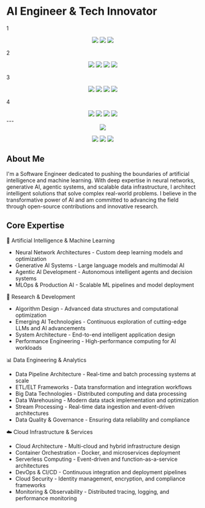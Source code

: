 # AI Engineer & Tech Innovator
1
<div align="center">
</div>
<div align="center">
<a href="https://github.com/isravanram/ai-projects-lab"><img src="https://img.shields.io/badge/Focus-Artificial%20Intelligence-blue?style=flat-square&logo=brain&logoColor=white"/></a>
<a href="https://github.com/isravanram/open-gpt-core"><img src="https://img.shields.io/badge/Expertise-Machine%20Learning-green?style=flat-square&logo=tensorflow&logoColor=white"/></a>
<a href="https://github.com/isravanram/gen-ai-apps"><img src="https://img.shields.io/badge/Innovation-Generative%20AI-purple?style=flat-square&logo=openai&logoColor=white"/></a>
</div>

2
<div align="center">
<a href="https://github.com/isravanram?tab=repositories&q=machine-learning&type=&language=&sort="><img src="https://img.shields.io/badge/Machine%20Learning-FF6F00?style=flat-square&logo=tensorflow&logoColor=white"/></a>
<a href="https://github.com/isravanram?tab=repositories&q=generative-ai&type=&language=&sort="><img src="https://img.shields.io/badge/Generative%20AI-412991?style=flat-square&logo=openai&logoColor=white"/></a>
<a href="https://github.com/isravanram?tab=repositories&q=agentic&type=&language=&sort="><img src="https://img.shields.io/badge/Agentic%20AI-6366F1?style=flat-square&logo=robot&logoColor=white"/></a>
<a href="https://github.com/isravanram?tab=repositories&q=data-engineering&type=&language=&sort="><img src="https://img.shields.io/badge/Data%20Engineering-DC2626?style=flat-square&logo=databricks&logoColor=white"/></a>
</div>

3
<div align="center">
<a href="https://scikit-learn.org/"><img src="https://img.shields.io/badge/Machine%20Learning-FF6F00?style=flat-square&logo=scikit-learn&logoColor=white"/></a>
<a href="https://github.com/isravanram/gen-ai-apps"><img src="https://img.shields.io/badge/Generative%20AI-412991?style=flat-square&logo=openai&logoColor=white"/></a>
<a href="https://github.com/isravanram?tab=repositories&q=agentic&type=&language=&sort="><img src="https://img.shields.io/badge/Agentic%20AI-6366F1?style=flat-square&logo=robot&logoColor=white"/></a>
<a href="https://kafka.apache.org/"><img src="https://img.shields.io/badge/Data%20Engineering-DC2626?style=flat-square&logo=apachekafka&logoColor=white"/></a>
</div>

4
<div align="center">
<a href="https://scikit-learn.org/stable/"><img src="https://img.shields.io/badge/Machine%20Learning-FF6F00?style=flat-square&logo=scikit-learn&logoColor=white"/></a>
<a href="https://openai.com/"><img src="https://img.shields.io/badge/Generative%20AI-412991?style=flat-square&logo=openai&logoColor=white"/></a>
<a href="https://www.langchain.com/"><img src="https://img.shields.io/badge/Agentic%20AI-6366F1?style=flat-square&logo=chainlink&logoColor=white"/></a>
<a href="https://databricks.com/"><img src="https://img.shields.io/badge/Data%20Engineering-DC2626?style=flat-square&logo=databricks&logoColor=white"/></a>
</div>
---
<div align="center">
<a href="https://github.com/isravanram?tab=repositories&q=machine-learning&type=&language=&sort="><img src="https://img.shields.io/badge/Machine_Learning-blue?logo=pytorch
"/></a>
  
<a href="https://github.com/isravanram?tab=repositories&q=generative-ai&type=&language=&sort="><img src="https://img.shields.io/badge/Generative%20AI-412991?style=flat-square&logo=openai&logoColor=white"/></a>
<a href="https://github.com/isravanram?tab=repositories&q=agentic&type=&language=&sort="><img src="https://img.shields.io/badge/Agentic%20AI-6366F1?style=flat-square&logo=robot&logoColor=white"/></a>
<a href="https://github.com/isravanram?tab=repositories&q=data-engineering&type=&language=&sort="><img src="https://img.shields.io/badge/Data%20Engineering-DC2626?style=flat-square&logo=databricks&logoColor=white"/></a>
</div>

## About Me
I'm a Software Engineer dedicated to pushing the boundaries of artificial intelligence and machine learning. With deep expertise in neural networks, generative AI, agentic systems, and scalable data infrastructure, I architect intelligent solutions that solve complex real-world problems. I believe in the transformative power of AI and am committed to advancing the field through open-source contributions and innovative research.

## Core Expertise
🧠 Artificial Intelligence & Machine Learning

- Neural Network Architectures - Custom deep learning models and optimization
- Generative AI Systems - Large language models and multimodal AI
- Agentic AI Development - Autonomous intelligent agents and decision systems
- MLOps & Production AI - Scalable ML pipelines and model deployment

🔬 Research & Development

- Algorithm Design - Advanced data structures and computational optimization
- Emerging AI Technologies - Continuous exploration of cutting-edge LLMs and AI advancements
- System Architecture - End-to-end intelligent application design
- Performance Engineering - High-performance computing for AI workloads

📊 Data Engineering & Analytics

- Data Pipeline Architecture - Real-time and batch processing systems at scale
- ETL/ELT Frameworks - Data transformation and integration workflows
- Big Data Technologies - Distributed computing and data processing
- Data Warehousing - Modern data stack implementation and optimization
- Stream Processing - Real-time data ingestion and event-driven architectures
- Data Quality & Governance - Ensuring data reliability and compliance

☁️ Cloud Infrastructure & Services

- Cloud Architecture - Multi-cloud and hybrid infrastructure design
- Container Orchestration - Docker, and microservices deployment
- Serverless Computing - Event-driven and function-as-a-service architectures
- DevOps & CI/CD - Continuous integration and deployment pipelines
- Cloud Security - Identity management, encryption, and compliance frameworks
- Monitoring & Observability - Distributed tracing, logging, and performance monitoring


